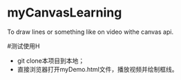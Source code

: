 # myCanvasLearning
To draw lines or something like on video withe canvas api.

#测试使用H
- git clone本项目到本地；
- 直接浏览器打开myDemo.html文件，播放视频并绘制框线。
